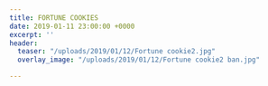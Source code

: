 ```yaml
---
title: FORTUNE COOKIES
date: 2019-01-11 23:00:00 +0000
excerpt: ''
header:
  teaser: "/uploads/2019/01/12/Fortune cookie2.jpg"
  overlay_image: "/uploads/2019/01/12/Fortune cookie2 ban.jpg"

---
```

